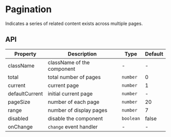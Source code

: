 # Pagination

Indicates a series of related content exists across multiple pages.

<Demos />

## API

| Property       | Description                | Type      | Default |
| -------------- | -------------------------- | --------- | ------- |
| className      | className of the component | -         | -       |
| total          | total number of pages      | `number`  | 0       |
| current        | current page               | `number`  | 1       |
| defaultCurrent | initial current page       | `number`  | -       |
| pageSize       | number of each page        | `number`  | 20      |
| range          | number of display pages    | `number`  | 7       |
| disabled       | disable the component      | `boolean` | false   |
| onChange       | `change` event handler     | -         | -       |
